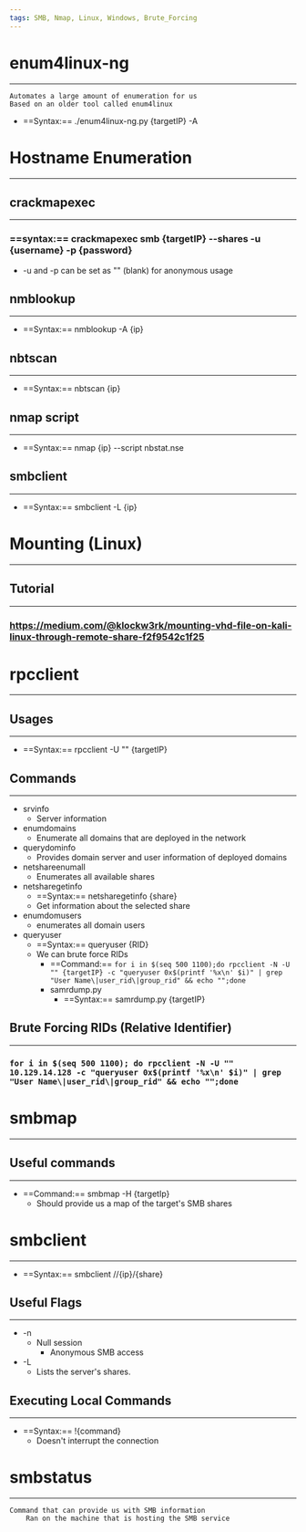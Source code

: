 ```yaml
---
tags: SMB, Nmap, Linux, Windows, Brute_Forcing
---
```

# enum4linux-ng
***
	Automates a large amount of enumeration for us
	Based on an older tool called enum4linux
- ==Syntax:==  ./enum4linux-ng.py {targetIP} -A
# Hostname Enumeration
***
## crackmapexec
***
### ==syntax:==  crackmapexec smb {targetIP} --shares -u {username} -p {password}
- -u and -p can be set as "" (blank) for anonymous usage
## nmblookup
***
- ==Syntax:==  nmblookup -A {ip}
## nbtscan
***
- ==Syntax:== nbtscan {ip}

## nmap script
***
- ==Syntax:==  nmap {ip} --script nbstat.nse 

## smbclient
***
- ==Syntax:==  smbclient -L {ip}

# Mounting (Linux)
***
## Tutorial
***
### https://medium.com/@klockw3rk/mounting-vhd-file-on-kali-linux-through-remote-share-f2f9542c1f25
# rpcclient
***
## Usages
***
- ==Syntax:==  rpcclient -U "" {targetIP}
## Commands
***
- srvinfo
	- Server information
- enumdomains
	- Enumerate all domains that are deployed in the network
- querydominfo
	- Provides domain server and user information of deployed domains
- netshareenumall
	- Enumerates all available shares
- netsharegetinfo
	- ==Syntax:==  netsharegetinfo {share}
	- Get information about the selected share
- enumdomusers
	- enumerates all domain users
- queryuser
	- ==Syntax:==  queryuser {RID}
	- We can brute force RIDs
		- ==Command:==  `for i in $(seq 500 1100);do rpcclient -N -U "" {targetIP} -c "queryuser 0x$(printf '%x\n' $i)" | grep "User Name\|user_rid\|group_rid" && echo "";done`
		- samrdump.py
			- ==Syntax:==  samrdump.py {targetIP}
		


## Brute Forcing RIDs (Relative Identifier)
***
### `for i in $(seq 500 1100); do rpcclient -N -U "" 10.129.14.128 -c "queryuser 0x$(printf '%x\n' $i)" | grep "User Name\|user_rid\|group_rid" && echo "";done`
# smbmap
***
## Useful commands
***
- ==Command:==  smbmap -H {targetIp}
	- Should provide us a map of the target's SMB shares

# smbclient
***
- ==Syntax:==  smbclient //{ip}/{share}
## Useful Flags
***
- -n
	- Null session
		- Anonymous SMB access 
- -L
	- Lists the server's shares.

## Executing Local Commands
***
- ==Syntax:==  !{command}
	- Doesn't interrupt the connection

# smbstatus
***
	Command that can provide us with SMB information
		Ran on the machine that is hosting the SMB service 